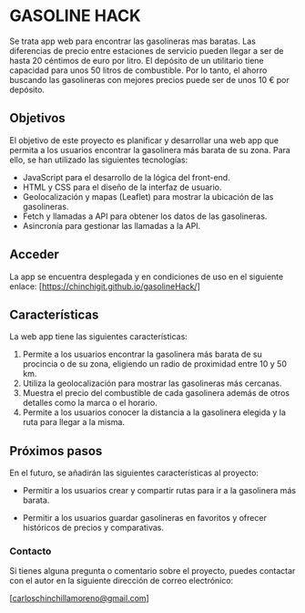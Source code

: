 
# GASOLINE HACK

Se trata app web para encontrar las gasolineras mas baratas. Las diferencias de precio entre estaciones de servicio pueden llegar a ser de hasta 20 céntimos de euro por litro. El depósito de un utilitario tiene capacidad para unos 50 litros de combustible. Por lo tanto, el ahorro buscando las gasolineras con mejores precios puede ser de unos 10 € por depósito.  

## Objetivos

El objetivo de este proyecto es planificar y desarrollar una web app que permita a los usuarios encontrar la gasolinera más barata de su zona. Para ello, se han utilizado las siguientes tecnologías:

* JavaScript para el desarrollo de la lógica del front-end.
* HTML y CSS para el diseño de la interfaz de usuario.
* Geolocalización y mapas (Leaflet) para mostrar la ubicación de las gasolineras.
* Fetch y llamadas a API para obtener los datos de las gasolineras.
* Asincronía para gestionar las llamadas a la API.

## Acceder

La app se encuentra desplegada y en condiciones de uso en el siguiente enlace:
[https://chinchigit.github.io/gasolineHack/]


## Características

La web app tiene las siguientes características:

1. Permite a los usuarios encontrar la gasolinera más barata de su procincia o de su zona, eligiendo un radio de proximidad entre 10 y 50 km.
2. Utiliza la geolocalización para mostrar las gasolineras más cercanas.
3. Muestra el precio del combustible de cada gasolinera además de otros detalles como la marca o el horario.
4. Permite a los usuarios conocer la distancia a la gasolinera elegida y la ruta para llegar a la misma.

## Próximos pasos

En el futuro, se añadirán las siguientes características al proyecto:

* Permitir a los usuarios crear y compartir rutas para ir a la gasolinera más barata.

* Permitir a los usuarios guardar gasolineras en favoritos y ofrecer históricos de precios y comparativas.

### Contacto

Si tienes alguna pregunta o comentario sobre el proyecto, puedes contactar con el autor en la siguiente dirección de correo electrónico:

[carloschinchillamoreno@gmail.com]